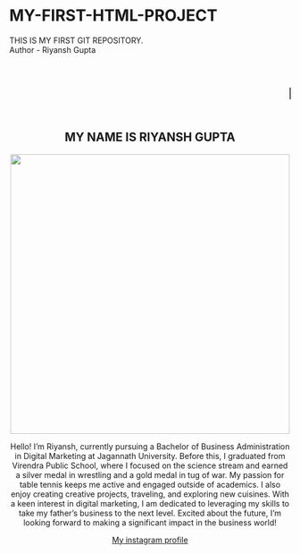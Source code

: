 # MY-FIRST-HTML-PROJECT
THIS IS MY FIRST GIT REPOSITORY.
<br>
Author - Riyansh Gupta
<br>
<!DOCTYPE html>
<html lang="en">
<head>
  <meta charset="UTF-8">
  <meta name="viewport" content="width=device-width, initial-scale=1.0">
  <title>INTRODUCTION</title>
</head>
<body>
  <center>
   <marquee><h1> HI GUYS </h1></marquee> 
    <h2>MY NAME IS RIYANSH GUPTA</h2>
    <img src="c:\Users\riyan\Downloads\IMG_20240615_111902_569.jpg" alt="" width="500px"height=500px>
    <p> Hello! I’m Riyansh, currently pursuing a Bachelor of Business Administration in Digital Marketing at Jagannath University. Before this, I graduated from Virendra Public School, where I focused on the science stream and earned a silver medal in wrestling and a gold medal in tug of war. My passion for table tennis keeps me active and engaged outside of academics. I also enjoy creating creative projects, traveling, and exploring new cuisines. With a keen interest in digital marketing, I am dedicated to leveraging my skills to take my father’s business to the next level. Excited about the future, I’m looking forward to making a significant impact in the business world!</p>
    <a href="https://www.instagram.com/riyanshxgupta17?igsh=bWNvdGVtaGdybG9v">My instagram profile </a>
  </center>
</body>
</html>
